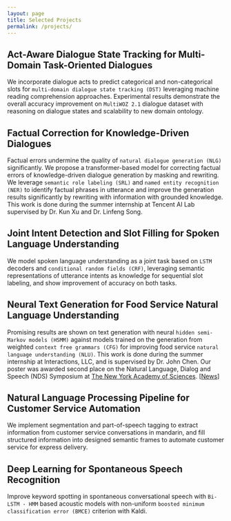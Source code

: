 ```yaml
---
layout: page
title: Selected Projects
permalink: /projects/
---
```


## Act-Aware Dialogue State Tracking for Multi-Domain Task-Oriented Dialogues

We incorporate dialogue acts to predict categorical and non-categorical slots for ``multi-domain dialogue state tracking (DST)`` leveraging machine reading comprehension approaches. Experimental results demonstrate the overall accuracy improvement on ``MultiWOZ 2.1`` dialogue dataset with reasoning on dialogue states and scalability to new domain ontology.

## Factual Correction for Knowledge-Driven Dialogues

Factual errors undermine the quality of ``natural dialogue generation (NLG)`` significantly. We propose a transformer-based model for correcting factual errors of knowledge-driven dialogue generation by masking and rewriting. We leverage ``semantic role labeling (SRL)`` and ``named entity recognition (NER)`` to identify factual phrases in utterance and improve the generation results significantly by rewriting with information with grounded knowledge. This work is done during the summer internship at Tencent AI Lab supervised by Dr. Kun Xu and Dr. Linfeng Song.

## Joint Intent Detection and Slot Filling for Spoken Language Understanding

We model spoken language understanding as a joint task based on ``LSTM`` decoders and ``conditional random fields (CRF)``, leveraging semantic representations of utterance intents as knowledge for sequential slot labeling, and show improvement of accuracy on both tasks. 

## Neural Text Generation for Food Service Natural Language Understanding

Promising results are shown on text generation with neural ``hidden semi-Markov models (HSMM)`` against models trained on the generation from weighted ``context free grammars (CFG)`` for improving food service ``natural language understanding (NLU)``. This work is done during the summer internship at Interactions, LLC, and is supervised by Dr. John Chen. Our poster was awarded second place on the Natural Language, Dialog and Speech (NDS) Symposium at [The New York Academy of Sciences](https://www.nyas.org/). [[News](https://twitter.com/interactionsco/status/1198963196117299202)]

## Natural Language Processing Pipeline for Customer Service Automation

We implement segmentation and part-of-speech tagging to extract information from customer service conversations in mandarin, and fill structured information into designed semantic frames to automate customer service for express delivery.

## Deep Learning for Spontaneous Speech Recognition

Improve keyword spotting in spontaneous conversational speech with ``Bi-LSTM - HMM`` based acoustic models with non-uniform ``boosted minimum classification error (BMCE)`` criterion with Kaldi.

